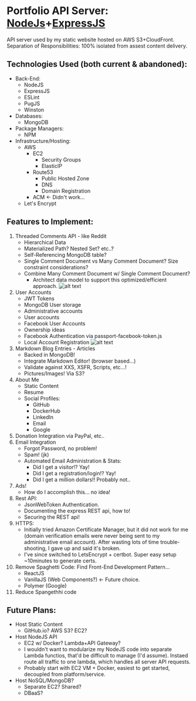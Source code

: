 # Portfolio API Server: [NodeJs](https://nodejs.org/en/)+[ExpressJS](https://expressjs.com/)

API server used by my static website hosted on AWS S3+CloudFront.
Separation of Responsibilities: 100% isolated from assest content delivery.

## Technologies Used (both current & abandoned):
- Back-End:
	- NodeJS
	- ExpressJS
	- ESLint
	- PugJS
	- Winston
- Databases:
	- MongoDB
- Package Managers:
	- NPM
- Infrastructure/Hosting:
	- AWS
		- EC2
			- Security Groups
			- ElasticIP
		- Route53
			- Public Hosted Zone
			- DNS
			- Domain Registration
		- ACM <- Didn't work...
	- Let's Encrypt
	
## Features to Implement:
1. Threaded Comments API - like Reddit
	- Hierarchical Data 
	- Materialized Path? Nested Set? etc..?
	- Self-Referencing MongoDB table?
	- Single Comment Document vs Many Comment Document? Size constraint considerations?
	- Combine Many Comment Document w/ Single Comment Document?
		- Architect data model to support this optimized/efficient approach.
![alt text](screenshots/comments.png)
2. User Accounts
	- JWT Tokens
	- MongoDB User storage
	- Administrative accounts
	- User accounts
	- Facebook User Accounts
	- Ownership ideas
	- Facebook Authentication via passport-facebook-token.js
	- Local Account Registration
![alt text](screenshots/register.png)
3. Markdown Blog Entries - Articles
	- Backed in MongoDB!
	- Integrate Markdown Editor! (browser based...)
	- Validate against XXS, XSFR, Scripts, etc...!
	- Pictures/Images! Via S3?
4. About Me
	- Static Content
	- Resume
	- Social Profiles:
		- GitHub
		- DockerHub
		- LinkedIn
		- Email
		- Google
5. Donation Integration via PayPal, etc..
6. Email Integration
	- Forgot Password, no problem!
	- Spam! (jk)
	- Automated Email Administration & Stats:
		- Did I get a visitor!? Yay!
		- Did I get a registration/login!? Yay!
		- Did I get a million dollars!! Probably not..
7. Ads!
	- How do I accomplish this... no idea!
8. Rest API:
	- JsonWebToken Authentication.
	- Documenting the express REST api, how to!
	- Securing the REST api!
9. HTTPS:
	- Initially tried Amazon Certificate Manager, but it did not work for me (domain verification emails were never being sent to my administrative email account). After wasting lots of time trouble-shooting, I gave up and said it's broken.
	- I've since switched to LetsEncrypt + certbot. Super easy setup ~10minutes to generate certs.
10. Remove Spaghetti Code: Find Front-End Development Pattern...
	- ReactJS
	- VanillaJS (Web Components?) <- Future choice.
	- Polymer (Google)
11. Reduce Spangethhi code


## Future Plans:
- Host Static Content
	- GitHub.io? AWS S3? EC2?
- Host NodeJS API
	- EC2 w/ Docker? Lambda+API Gateway?
	- I wouldn't want to modularize my NodeJS code into separate Lambda functios, that'd be difficult to manage (I'd assume). Instaed route all traffic to one lambda, which handles all server API requests.
	- Probably start with EC2 VM + Docker, easiest to get started, decoupled from platform/service.
- Host NoSQL/MongoDB?
	- Separate EC2? Shared?
	- DBaaS?